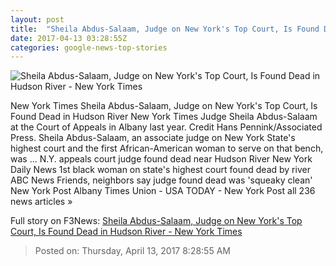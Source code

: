 ```yaml
---
layout: post
title:  "Sheila Abdus-Salaam, Judge on New York's Top Court, Is Found Dead in Hudson River - New York Times"
date: 2017-04-13 03:28:55Z
categories: google-news-top-stories
---
```


![Sheila Abdus-Salaam, Judge on New York's Top Court, Is Found Dead in Hudson River - New York Times](https://static01.nyt.com/images/2017/04/13/nyregion/13xp-judge_web1/13xp-judge_web1-facebookJumbo.jpg)

New York Times Sheila Abdus-Salaam, Judge on New York's Top Court, Is Found Dead in Hudson River New York Times Judge Sheila Abdus-Salaam at the Court of Appeals in Albany last year. Credit Hans Pennink/Associated Press. Sheila Abdus-Salaam, an associate judge on New York State's highest court and the first African-American woman to serve on that bench, was ... N.Y. appeals court judge found dead near Hudson River New York Daily News 1st black woman on state's highest court found dead by river ABC News Friends, neighbors say judge found dead was 'squeaky clean' New York Post Albany Times Union - USA TODAY - New York Post all 236 news articles »


Full story on F3News: [Sheila Abdus-Salaam, Judge on New York's Top Court, Is Found Dead in Hudson River - New York Times](http://www.f3nws.com/n/RRkfdB)

> Posted on: Thursday, April 13, 2017 8:28:55 AM

